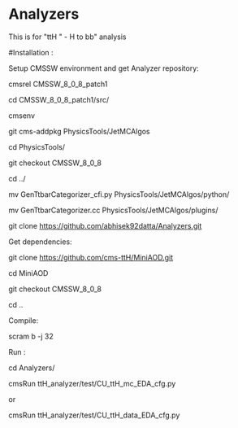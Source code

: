 # Analyzers

This is for "ttH " -  H to bb" analysis

#Installation :

Setup CMSSW environment and get Analyzer repository:

cmsrel CMSSW_8_0_8_patch1

cd CMSSW_8_0_8_patch1/src/

cmsenv

git cms-addpkg PhysicsTools/JetMCAlgos

cd PhysicsTools/

git checkout CMSSW_8_0_8

cd ../

mv GenTtbarCategorizer_cfi.py PhysicsTools/JetMCAlgos/python/

mv GenTtbarCategorizer.cc PhysicsTools/JetMCAlgos/plugins/

git clone https://github.com/abhisek92datta/Analyzers.git

Get dependencies:

git clone https://github.com/cms-ttH/MiniAOD.git

cd MiniAOD

git checkout CMSSW_8_0_8

cd ..

Compile:

scram b -j 32

Run :

cd Analyzers/

cmsRun ttH_analyzer/test/CU_ttH_mc_EDA_cfg.py

or 

cmsRun ttH_analyzer/test/CU_ttH_data_EDA_cfg.py
